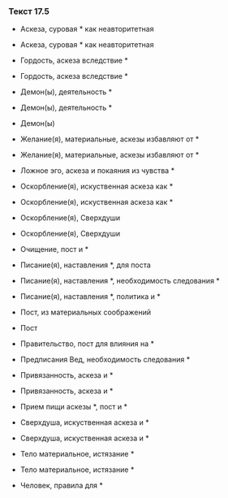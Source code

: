 ### Текст 17.5

- Аскеза, суровая * как неавторитетная

- Аскеза, суровая * как неавторитетная

- Гордость, аскеза вследствие *

- Гордость, аскеза вследствие *

- Демон(ы), деятельность *

- Демон(ы), деятельность *

- Демон(ы)

- Желание(я), материальные, аскезы избавляют от *

- Желание(я), материальные, аскезы избавляют от *

- Ложное эго, аскеза и покаяния из чувства *

- Оскорбление(я), искуственная аскеза как *

- Оскорбление(я), искуственная аскеза как *

- Оскорбление(я), Сверхдуши

- Оскорбление(я), Сверхдуши

- Очищение, пост и *

- Писание(я), наставления *, для поста

- Писание(я), наставления *, необходимость следования *

- Писание(я), наставления *, политика и *

- Пост, из материальных соображений

- Пост

- Правительство, пост для влияния на *

- Предписания Вед, необходимость следования *

- Привязанность, аскеза и *

- Привязанность, аскеза и *

- Прием пищи аскезы *, пост и *

- Сверхдуша, искуственная аскеза и *

- Сверхдуша, искуственная аскеза и *

- Тело материальное, истязание *

- Тело материальное, истязание *

- Человек, правила для *
	
